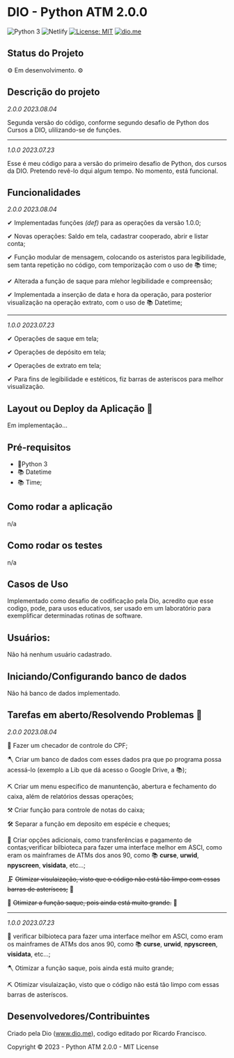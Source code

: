 # DIO - Python ATM 2.0.0 

![Python 3](https://img.shields.io/static/v1?label=Python3&labelColor=navy&message=ok!✔&style=plastic&color=lightblue&logo=PYTHON&logoColor=yellow)
![Netlify](https://img.shields.io/static/v1?label=Netlify&labelColor=black&message=deploy_soon⏳&color=orange&style=plastic&logo=netlify)
[![License: MIT](https://img.shields.io/badge/License-MIT-green?label=⚖License&logo=balance-scale&logoColor=white&style=plastic)](https://opensource.org/licenses/MIT)
[![dio.me](https://img.shields.io/static/v1?label=⚫Dio.me&labelColor=black&message=ok!✔&color=purple&style=plastic&&logoXcolor=white)](https://web.dio.me/users/olhodelugarnenhum?tab=skills)

## Status do Projeto

<p> ⚙ Em desenvolvimento. ⚙ </p>

## Descrição do projeto 

<p align="justify">
  
  _2.0.0 2023.08.04_
  
  Segunda versão do código, conforme segundo desafio de Python dos Cursos a DIO, ulilizando-se de funções.
  
  <hr>
  
  _1.0.0 2023.07.23_
  
  Esse é meu código para a versão do primeiro desafio de Python, dos cursos da DIO. Pretendo revê-lo dqui algum tempo. No momento, está funcional. 

## Funcionalidades

_2.0.0 2023.08.04_
  
✔ Implementadas funções _(def)_ para as operações da versão 1.0.0; 

✔ Novas operações: Saldo em tela, cadastrar cooperado, abrir e listar conta; 

✔ Função modular de mensagem, colocando os asteristos para legibilidade, sem tanta repetição no código, com temporização com o uso de 📚 time;

✔ Alterada a função de saque para mlehor legibilidade e compreensão;

✔ Implementada a inserção de data e hora da operação, para posterior visualização na operação extrato, com o uso de 📚 Datetime;
<hr>

_1.0.0 2023.07.23_
  
✔ Operações de saque em tela;   

✔ Operações de depósito em tela;

✔ Operações de extrato em tela;

✔ Para fins de legibilidade e estéticos, fiz barras de asteriscos para melhor visualização.  


## Layout ou Deploy da Aplicação :dash:


Em implementação...

## Pré-requisitos

- 🐍Python 3
- 📚 Datetime
- 📚 Time;

## Como rodar a aplicação 

n/a

## Como rodar os testes

n/a

## Casos de Uso

Implementado como desafio de codificação pela Dio, acredito que esse codigo, pode, para usos educativos, ser usado em um laboratório para exemplificar determinadas rotinas de software.

## Usuários: 

Não há nenhum usuário cadastrado. 

## Iniciando/Configurando banco de dados

Não há banco de dados implementado. 

## Tarefas em aberto/Resolvendo Problemas 🧨

_2.0.0 2023.08.04_

🔨 Fazer um checador de controle do CPF;

🪓 Criar um banco de dados com esses dados pra que po programa possa acessá-lo (exemplo a Lib que dá acesso o Google Drive, a 📚);

⛏ Criar um menu especifico de manuntenção, abertura e fechamento do caixa, além de relatórios dessas operações;

⚒ Criar função para controle de notas do caixa;

🛠 Separar a função em deposito em espécie e cheques;

🔧 Criar opções adicionais, como transferências e pagamento de contas;verificar bilbioteca para fazer uma interface melhor em ASCI, como eram os mainframes de ATMs dos anos 90, como  📚 __curse__, __urwid__, __npyscreen__, __visidata__, etc...;

🗜 ~~Otimizar visulaização, visto que o código não está tão limpo com essas barras de asteríscos;~~ 🎯

🔩 ~~Otimizar a função saque, pois ainda está muito grande.~~ 🎯

<hr>

_1.0.0 2023.07.23_

🔨 verificar bilbioteca para fazer uma interface melhor em ASCI, como eram os mainframes de ATMs dos anos 90, como 📚 __curse__, __urwid__, __npyscreen__, __visidata__, etc...;

🪓 Otimizar a função saque, pois ainda está muito grande;

⛏ Otimizar visulaização, visto que o código não está tão limpo com essas barras de asteríscos.

## Desenvolvedores/Contribuintes

Criado pela Dio (www.dio.me), codigo editado por Ricardo Francisco. 

Copyright © 2023 - Python ATM 2.0.0 - MIT License
